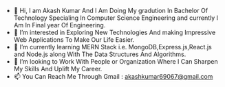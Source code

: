 - 👋 Hi, I am Akash Kumar And I Am Doing My gradution In Bachelor Of Technology Specialing In Computer Science Engineering 
and currently I Am In Final year Of Engineering.
- 👀 I’m interested in Exploring New Technologies And making Impressive Web Applications To Make Our Life Easier.
- 🌱 I’m currently learning MERN Stack i.e. MongoDB,Express.js,React.js and Node.js along With The Data Structures And Algorithms.
- 💞️ I’m looking to Work With People or Organization Where I Can Sharpen My Skills And Uplift My Career. 
- 📫 You Can Reach Me Through Gmail : akashkumar69067@gmail.com

<!---
AkashKumar2701/AkashKumar2701 is a ✨ special ✨ repository because its `README.md` (this file) appears on your GitHub profile.
You can click the Preview link to take a look at your changes.
--->
